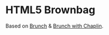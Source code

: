 # HTML5 Brownbag
Based on [Brunch](http://brunch.io) & [Brunch with Chaplin](https://github.com/paulmillr/brunch-with-chaplin).